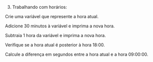 3. Trabalhando com horários:

Crie uma variável que represente a hora atual.

Adicione 30 minutos à variável e imprima a nova hora.

Subtraia 1 hora da variável e imprima a nova hora.

Verifique se a hora atual é posterior à hora 18:00.

Calcule a diferença em segundos entre a hora atual e a hora 09:00:00.